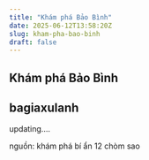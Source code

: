 ```yaml
---
title: "Khám phá Bảo Bình"
date: 2025-06-12T13:58:20Z
slug: kham-pha-bao-binh
draft: false
---
```


## Khám phá Bảo Bình

## bagiaxulanh

updating....
 
nguồn: khám phá bí ẩn 12 chòm sao